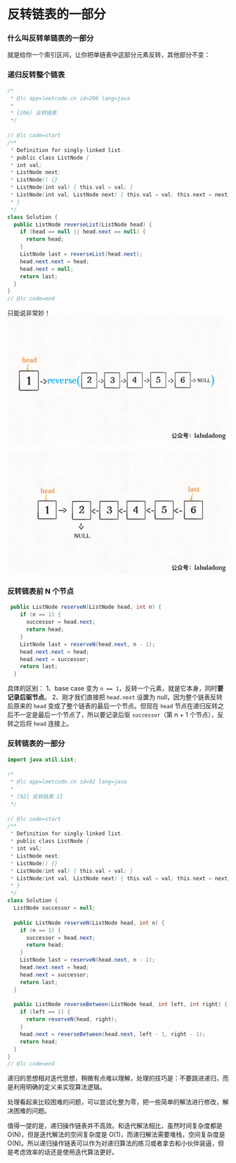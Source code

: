 # 反转链表的一部分
### 什么叫反转单链表的一部分
就是给你一个索引区间，让你把单链表中这部分元素反转，其他部分不变：
### 递归反转整个链表
```java
/*
 * @lc app=leetcode.cn id=206 lang=java
 *
 * [206] 反转链表
 */

// @lc code=start
/**
 * Definition for singly-linked list.
 * public class ListNode {
 * int val;
 * ListNode next;
 * ListNode() {}
 * ListNode(int val) { this.val = val; }
 * ListNode(int val, ListNode next) { this.val = val; this.next = next; }
 * }
 */
class Solution {
  public ListNode reverseList(ListNode head) {
    if (head == null || head.next == null) {
      return head;
    }
    ListNode last = reverseList(head.next);
    head.next.next = head;
    head.next = null;
    return last;
  }
}
// @lc code=end

```
只能说非常妙！
![](https://raw.githubusercontent.com/Merlin218/image-storage/master/picGo/202201111713529.png)

![](https://raw.githubusercontent.com/Merlin218/image-storage/master/picGo/202201111714076.png)
### 反转链表前 N 个节点
```java
 public ListNode reserveN(ListNode head, int n) {
    if (n == 1) {
      successor = head.next;
      return head;
    }
    ListNode last = reserveN(head.next, n - 1);
    head.next.next = head;
    head.next = successor;
    return last;
  }
```
具体的区别：
1、base case 变为 `n == 1`，反转一个元素，就是它本身，同时**要记录后驱节点**。
2、刚才我们直接把 `head.next` 设置为 null，因为整个链表反转后原来的 `head` 变成了整个链表的最后一个节点。但现在 `head` 节点在递归反转之后不一定是最后一个节点了，所以要记录后驱 `successor`（第 n + 1 个节点），反转之后将 `head` 连接上。
### 反转链表的一部分

```java
import java.util.List;

/*
 * @lc app=leetcode.cn id=92 lang=java
 *
 * [92] 反转链表 II
 */

// @lc code=start
/**
 * Definition for singly-linked list.
 * public class ListNode {
 * int val;
 * ListNode next;
 * ListNode() {}
 * ListNode(int val) { this.val = val; }
 * ListNode(int val, ListNode next) { this.val = val; this.next = next; }
 * }
 */
class Solution {
  ListNode successor = null;

  public ListNode reserveN(ListNode head, int n) {
    if (n == 1) {
      successor = head.next;
      return head;
    }
    ListNode last = reserveN(head.next, n - 1);
    head.next.next = head;
    head.next = successor;
    return last;
  }

  public ListNode reverseBetween(ListNode head, int left, int right) {
    if (left == 1) {
      return reserveN(head, right);
    }
    head.next = reverseBetween(head.next, left - 1, right - 1);
    return head;
  }
}
// @lc code=end

```
递归的思想相对迭代思想，稍微有点难以理解，处理的技巧是：不要跳进递归，而是利用明确的定义来实现算法逻辑。

处理看起来比较困难的问题，可以尝试化整为零，把一些简单的解法进行修改，解决困难的问题。

值得一提的是，递归操作链表并不高效。和迭代解法相比，虽然时间复杂度都是 O(N)，但是迭代解法的空间复杂度是 O(1)，而递归解法需要堆栈，空间复杂度是 O(N)。所以递归操作链表可以作为对递归算法的练习或者拿去和小伙伴装逼，但是考虑效率的话还是使用迭代算法更好。